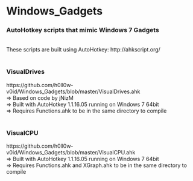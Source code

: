 Windows_Gadgets
=======



<h3>AutoHotkey scripts that mimic Windows 7 Gadgets</h3>
<br>
These scripts are built using AutoHotkey: http://ahkscript.org/
<br>
<br>
<h3>VisualDrives</h3> https://github.com/h0ll0w-v0id/Windows_Gadgets/blob/master/VisualDrives.ahk
<br>
=> Based on code by jNizM
<br>
=> Built with AutoHotkey 1.1.16.05 running on Windows 7 64bit
<br>
=> Requires Functions.ahk to be in the same directory to compile
<br>
<br>
<h3>VisualCPU</h3> https://github.com/h0ll0w-v0id/Windows_Gadgets/blob/master/VisualCPU.ahk
<br>
=> Built with AutoHotkey 1.1.16.05 running on Windows 7 64bit
<br>
=> Requires Functions.ahk and XGraph.ahk to be in the same directory to compile
